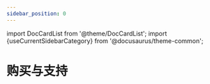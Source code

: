 ```yaml
---
sidebar_position: 0
---
```


import DocCardList from '@theme/DocCardList';
import {useCurrentSidebarCategory} from '@docusaurus/theme-common';

# 购买与支持

<DocCardList items={useCurrentSidebarCategory().items}/>